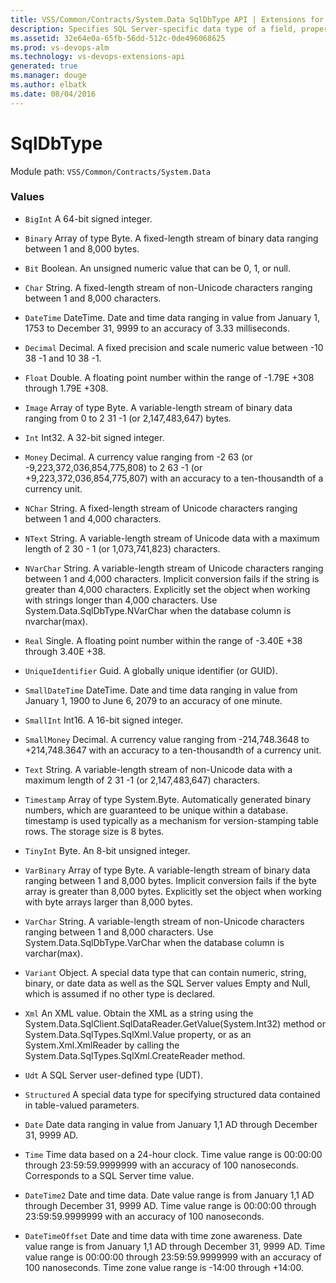 ```yaml
---
title: VSS/Common/Contracts/System.Data SqlDbType API | Extensions for Visual Studio Team Services
description: Specifies SQL Server-specific data type of a field, property, for use in a System.Data.SqlClient.SqlParameter.
ms.assetid: 32e64e0a-65fb-56dd-512c-0de496068625
ms.prod: vs-devops-alm
ms.technology: vs-devops-extensions-api
generated: true
ms.manager: douge
ms.author: elbatk
ms.date: 08/04/2016
---
```


# SqlDbType

Module path: `VSS/Common/Contracts/System.Data`

### Values

* `BigInt` A 64-bit signed integer.

* `Binary` Array of type Byte. A fixed-length stream of binary data ranging between 1 and 8,000 bytes.

* `Bit` Boolean. An unsigned numeric value that can be 0, 1, or null.

* `Char` String. A fixed-length stream of non-Unicode characters ranging between 1 and 8,000 characters.

* `DateTime` DateTime. Date and time data ranging in value from January 1, 1753 to December 31, 9999 to an accuracy of 3.33 milliseconds.

* `Decimal` Decimal. A fixed precision and scale numeric value between -10 38 -1 and 10 38 -1.

* `Float` Double. A floating point number within the range of -1.79E +308 through 1.79E +308.

* `Image` Array of type Byte. A variable-length stream of binary data ranging from 0 to 2 31 -1 (or 2,147,483,647) bytes.

* `Int` Int32. A 32-bit signed integer.

* `Money` Decimal. A currency value ranging from -2 63 (or -9,223,372,036,854,775,808) to 2 63 -1 (or +9,223,372,036,854,775,807) with an accuracy to a ten-thousandth of a currency unit.

* `NChar` String. A fixed-length stream of Unicode characters ranging between 1 and 4,000 characters.

* `NText` String. A variable-length stream of Unicode data with a maximum length of 2 30 - 1 (or 1,073,741,823) characters.

* `NVarChar` String. A variable-length stream of Unicode characters ranging between 1 and 4,000 characters. Implicit conversion fails if the string is greater than 4,000 characters. Explicitly set the object when working with strings longer than 4,000 characters. Use System.Data.SqlDbType.NVarChar when the database column is nvarchar(max).

* `Real` Single. A floating point number within the range of -3.40E +38 through 3.40E +38.

* `UniqueIdentifier` Guid. A globally unique identifier (or GUID).

* `SmallDateTime` DateTime. Date and time data ranging in value from January 1, 1900 to June 6, 2079 to an accuracy of one minute.

* `SmallInt` Int16. A 16-bit signed integer.

* `SmallMoney` Decimal. A currency value ranging from -214,748.3648 to +214,748.3647 with an accuracy to a ten-thousandth of a currency unit.

* `Text` String. A variable-length stream of non-Unicode data with a maximum length of 2 31 -1 (or 2,147,483,647) characters.

* `Timestamp` Array of type System.Byte. Automatically generated binary numbers, which are guaranteed to be unique within a database. timestamp is used typically as a mechanism for version-stamping table rows. The storage size is 8 bytes.

* `TinyInt` Byte. An 8-bit unsigned integer.

* `VarBinary` Array of type Byte. A variable-length stream of binary data ranging between 1 and 8,000 bytes. Implicit conversion fails if the byte array is greater than 8,000 bytes. Explicitly set the object when working with byte arrays larger than 8,000 bytes.

* `VarChar` String. A variable-length stream of non-Unicode characters ranging between 1 and 8,000 characters. Use System.Data.SqlDbType.VarChar when the database column is varchar(max).

* `Variant` Object. A special data type that can contain numeric, string, binary, or date data as well as the SQL Server values Empty and Null, which is assumed if no other type is declared.

* `Xml` An XML value. Obtain the XML as a string using the System.Data.SqlClient.SqlDataReader.GetValue(System.Int32) method or System.Data.SqlTypes.SqlXml.Value property, or as an System.Xml.XmlReader by calling the System.Data.SqlTypes.SqlXml.CreateReader method.

* `Udt` A SQL Server user-defined type (UDT).

* `Structured` A special data type for specifying structured data contained in table-valued parameters.

* `Date` Date data ranging in value from January 1,1 AD through December 31, 9999 AD.

* `Time` Time data based on a 24-hour clock. Time value range is 00:00:00 through 23:59:59.9999999 with an accuracy of 100 nanoseconds. Corresponds to a SQL Server time value.

* `DateTime2` Date and time data. Date value range is from January 1,1 AD through December 31, 9999 AD. Time value range is 00:00:00 through 23:59:59.9999999 with an accuracy of 100 nanoseconds.

* `DateTimeOffset` Date and time data with time zone awareness. Date value range is from January 1,1 AD through December 31, 9999 AD. Time value range is 00:00:00 through 23:59:59.9999999 with an accuracy of 100 nanoseconds. Time zone value range is -14:00 through +14:00.

